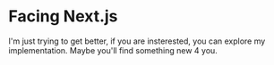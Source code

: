 # Facing Next.js

I'm just trying to get better, if you are insterested, you can explore my implementation. Maybe you'll find something new 4 you.
